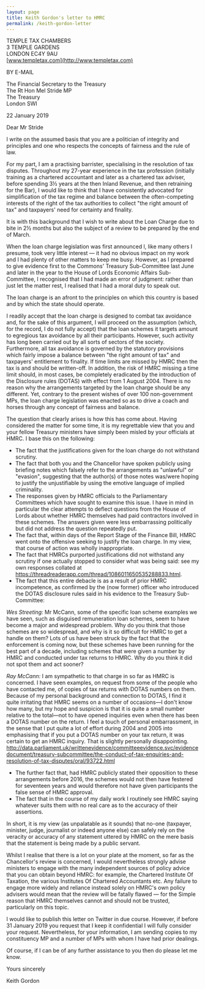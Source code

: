 ```yaml
---
layout: page
title: Keith Gordon's letter to HMRC
permalink: /keith-gordon-letter
---
```


TEMPLE TAX CHAMBERS  
3 TEMPLE GARDENS  
LONDON EC4Y 9AU  
[www.templetax.com](http://www.templetax.com)

BY E-MAIL 

The Financial Secretary to the Treasury  
The Rt Hon Mel Stride MP  
The Treasury  
London SWI  

 
22 January 2019 


Dear Mr Stride 

I write on the assumed basis that you are a politician of integrity and principles and one who respects the concepts of fairness and the rule of law. 

For my part, I am a practising barrister, specialising in the resolution of tax disputes. Throughout my 27-year experience in the tax profession (initially training as a chartered accountant and later as a chartered tax adviser, before spending 3½ years at the then Inland Revenue, and then retraining for the Bar), I would like to think that I have consistently advocated for simplification of the tax regime and balance between the often-competing interests of the right of the tax authorities to collect "the right amount of tax" and taxpayers' 
need for certainty and finality. 

It is with this background that I wish to write about the Loan Charge due to bite in 2½ months but also the subject of a review to be prepared by the end of March. 

When the loan charge legislation was first announced l, like many others I presume, took very little interest — it had no obvious impact on my work and I had plenty of other matters to keep me busy. However, as I prepared to give evidence first to the Commons' Treasury Sub-Committee last June and later in the year to the House of Lords Economic Affairs Sub-Committee, I recognised that I had made an error of judgment: rather than just let the matter rest, I realised that I had a moral duty to speak out.

The loan charge is an afront to the principles on which this country is based and by which the state should operate. 

I readily accept that the loan charge is designed to combat tax avoidance and, for the sake of this argument, I will proceed on the assumption (which, for the record, I do not fully accept) that the loan schemes it targets amount to egregious tax avoidance by all their participants. However, such activity has long been carried out by all sorts of sectors of the society. Furtherrnore, all tax avoidance is governed by the statutory provisions which fairly impose a balance between "the right amount of tax" and taxpayers' entitlement to finality. If time limits are missed by HMRC then the tax is and should be written-off. In addition, the risk of HMRC missing a time limit should, in most cases, be completely eradicated by the introduction of the Disclosure rules (DOTAS) with effect from 1 August 2004. There is no reason why the arrangements targeted by the loan charge should be any different. Yet, contrary to the present wishes of over 100 non-government MPs, the loan charge legislation was enacted so as to drive a coach and horses through any concept of fairness and balance. 

The question that clearly arises is how this has come about. Having considered the matter for some time, it is my regrettable view that you and your fellow Treasury ministers have simply been misled by your officials at HMRC. I base this on the following: 

* The fact that the justifications given for the loan charge do not withstand scrutiny.
* The fact that both you and the Chancellor have spoken publicly using briefing notes which falsely refer to the arrangements as "unlawful" or "evasion", suggesting that the author(s) of those notes was/were hoping to justify the unjustifiable by using the emotive language of implied criminality.
* The responses given by HMRC officials to the Parliamentary Committees which have sought to examine this issue. I have in mind in particular the clear attempts to deflect questions from the House of Lords about whether HMRC themselves had paid contractors involved in these schemes. The answers given were less embarrassing politically but did not address the question repeatedly put. 
* The fact that, within days of the Report Stage of the Finance Bill, HMRC went onto the offensive seeking to justify the loan charge. In my view, that course of action was wholly inappropriate. 
* The fact that HMRCs purported justifications did not withstand any scrutiny if one actually stopped to consider what was being said: see my own responses collated at https://threadreaderapp.com/thread/1086011650535288833.html.
* The fact that this entire debacle is as a result of prior HMRC incompetence, as confirmed by the (now former) officer who introduced the DOTAS disclosure rules said in his evidence to the Treasury Sub-Committee: 

*Wes Streeting:* Mr McCann, some of the specific loan scheme examples we have seen, such as disguised remuneration loan schemes, seem to have become a major and widespread problem. Why do you think that those schemes are so widespread, and why is it so difficult for HMRC to get a handle on them? Lots of us have been struck by the fact that the enforcement is coming now, but these schemes have been running for the best part of a decade, including schemes that were given a number by HMRC and conducted under tax returns to HMRC. Why do you think it did not spot them and act sooner? 

*Ray McCann:* I am sympathetic to that charge in so far as HMRC is concerned. I have seen examples, on request from some of the people who have contacted me, of copies of tax returns with DOTAS numbers on them. Because of my personal background and connection to DOTAS, I find it quite irritating that HMRC seems on a number of occasions—I don't know how many, but my hope and suspicion is that it is quite a small number relative to the total—not to have opened inquiries even when there has been a DOTAS number on the return. I feel a touch of personal embarrassment, in the sense that I put quite a lot of effort during 2004 and 2005 into emphasising that if you put a DOTAS number on your tax return, it was certain to get an HMRC inquiry. That is slightly personally disappointing. http://data.parliament.uk/writtenevidence/committeeevidence.svc/evidencedocument/treasurv-subcommittee/the-conduct-of-tax-enquiries-and-resolution-of-tax-disputes/oral/93722.html

* The further fact that, had HMRC publicly stated their opposition to these arrangements before 2016, the schemes would not then have festered for seventeen years and would therefore not have given participants the false sense of HMRC approval. 
* The fact that in the course of my daily work I routinely see HMRC saying whatever 
suits them with no real care as to the accuracy of their assertions. 

In short, it is my view (as unpalatable as it sounds) that no-one (taxpayer, minister, judge, journalist or indeed anyone else) can safely rely on the veracity or accuracy of any statement uttered by HMRC on the mere basis that the statement is being made by a public servant. 

Whilst I realise that there is a lot on your plate at the moment, so far as the Chancellor's review is concerned, I would nevertheless strongly advise ministers to engage with the many independent sources of policy advice that you can obtain beyond HMRC: for example, the Chartered Institute Of Taxation, the various Institutes Of Chartered Accountants etc. Any failure to engage more widely and reliance instead solely on HMRC's own policy advisers would mean that the review will be fatally flawed — for the Simple reason that HMRC themselves cannot and should not be trusted, particularly on this topic. 

I would like to publish this letter on Twitter in due course. However, if before 31 January 2019 you request that I keep it confidential I will fully consider your request. Nevertheless, for your information, I am sending copies to my constituency MP and a number of MPs with whom I have had prior dealings. 

Of course, if I can be of any further assistance to you then do please let me know. 

Yours sincerely 

Keith Gordon 
